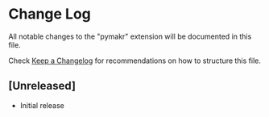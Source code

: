 # Change Log

All notable changes to the "pymakr" extension will be documented in this file.

Check [Keep a Changelog](http://keepachangelog.com/) for recommendations on how to structure this file.

## [Unreleased]

- Initial release